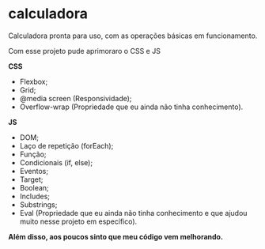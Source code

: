 # calculadora

Calculadora pronta para uso, com as operações básicas em funcionamento.


Com esse projeto pude aprimoraro o CSS e JS 

**CSS**
- Flexbox;
- Grid;
- @media screen (Responsividade);
- Overflow-wrap (Propriedade que eu ainda não tinha conhecimento).

**JS**
- DOM;
- Laço de repetição (forEach);
- Função; 
- Condicionais (if, else);
- Eventos;
- Target;
- Boolean; 
- Includes;
- Substrings;
- Eval (Propriedade que eu ainda não tinha conhecimento e que ajudou muito nesse projeto em específico).

**Além disso, aos poucos sinto que meu código vem melhorando.** 
